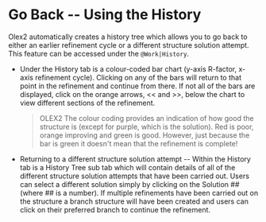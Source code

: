 # Go Back -- Using the History
Olex2 automatically creates a history tree which allows you to go back to either an earlier refinement cycle or a different structure solution attempt. This feature can be accessed under the `@Work|History`.

- Under the History tab is a colour-coded bar chart (y-axis R-factor, x-axis refinement cycle). Clicking on any of the bars will return to that point in the refinement and continue from there. If not all of the bars are displayed, click on the orange arrows, << and >>, below the chart to view different sections of the refinement.

  >OLEX2 The colour coding provides an indication of how good the structure is (except for purple, which is the solution). Red is poor, orange improving and green is good. However, just because the bar is green it doesn't mean that the refinement is complete!

- Returning to a different structure solution attempt -- Within the History tab is a History Tree sub tab which will contain details of all of the different structure solution attempts that have been carried out. Users can select a different solution simply by clicking on the Solution ## (where ## is a number). If multiple refinements have been carried out on the structure a branch structure will have been created and users can click on their preferred branch to continue the refinement.
